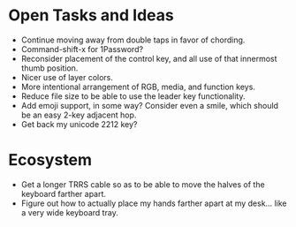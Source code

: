 # Open Tasks and Ideas

* Continue moving away from double taps in favor of chording.
* Command-shift-x for 1Password?
* Reconsider placement of the control key, and all use of that innermost thumb position.
* Nicer use of layer colors.
* More intentional arrangement of RGB, media, and function keys.
* Reduce file size to be able to use the leader key functionality.
* Add emoji support, in some way?
  Consider even a smile, which should be an easy 2-key adjacent hop.
* Get back my unicode 2212 key?

# Ecosystem

* Get a longer TRRS cable so as to be able to move the halves of the keyboard
  farther apart.
* Figure out how to actually place my hands farther apart at my desk…
  like a very wide keyboard tray.
